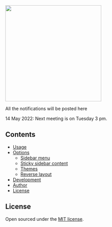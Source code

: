 
<img src="https://github.com/shongi-yd/QML/blob/main/img/Quantum_Machine_Learning.jpg" width="300"/>

All the notifications will be posted here

14 May 2022: Next meeting is on Tuesday 3 pm. 



## Contents

- [Usage](#usage)
- [Options](#options)
  - [Sidebar menu](#sidebar-menu)
  - [Sticky sidebar content](#sticky-sidebar-content)
  - [Themes](#themes)
  - [Reverse layout](#reverse-layout)
- [Development](#development)
- [Author](#author)
- [License](#license)





## License

Open sourced under the [MIT license](LICENSE.md).

